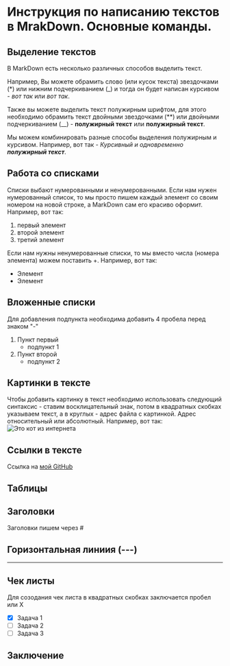 # Инструкция по написанию текстов в MrakDown. Основные команды.

## Выделение текстов

В MarkDown есть несколько различных способов выделить текст. 

Например, Вы можете обрамить слово (или кусок текста) звездочками (*) или нижним подчеркиванием (_) и тогда он будет написан курсивом - *вот так* или _вот так_.

Также вы можете выделить текст полужирным шрифтом, для этого необходимо обрамить текст двойными звездочками (**) или двойными подчеркиванием (__) - **полужирный текст** или __полужирный текст__.

Мы можем комбинировать разные способы выделения полужирным и курсивом. Например, вот так - _Курсивный и одновременно **полужирный текст**_.

## Работа со списками

Списки выбают нумерованными и ненумерованными. Если нам нужен нумерованный список, то мы просто пишем каждый элемент со своим номером на новой строке, а MarkDown сам его красиво оформит. Например, вот так:
1. первый элемент
2. второй элемент
3. третий элемент

Если нам нужны ненумерованные списки, то мы вместо числа (номера элемента) можем поставить +. Например, вот так:
+ Элемент
+ Элемент

## Вложенные списки
Для добавления подпункта необходима добавить 4 пробела перед знаком "-"

1. Пункт первый
    - подпункт 1
2. Пункт второй
    - подпункт 2

## Картинки в тексте

Чтобы добавить картинку в текст необходимо использовать следующий синтаксис - ставим восклицательный знак, потом в квадратных скобках указываем текст, а в круглых - адрес файла с картинкой. Адрес относительный или абсолютный. Например, вот так:
![Это кот из интернета](https://img.freepik.com/free-photo/cute-cat-relaxing-in-studio_23-2150692717.jpg)

## Ссылки в тексте

Ссылка на [мой GitHub](https://github.com/ScherbininSt)

## Таблицы

## Заголовки
Заголовки пишем через #

## Горизонтальная линиия (---)
---

 ## Чек листы
 Для созодания чек листа в квадратных скобках заключается пробел или X

- [X] Задача 1
- [ ] Задача 2
- [ ] Задача 3

## Заключение